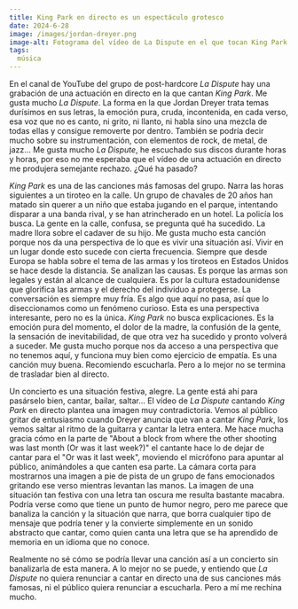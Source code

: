 ```yaml
---
title: King Park en directo es un espectáculo grotesco
date: 2024-6-28
image: /images/jordan-dreyer.png
image-alt: Fotograma del vídeo de La Dispute en el que tocan King Park en directo en Melbourne, en agosto de 2023. Es un plano contrapicado en blanco y negro de Jordan Dreyer, el cantante del grupo, cantando con el micrófono delante de la boca. El fondo es negro salvo por la luz de los focos.
tags:
  música
---
```

En el canal de YouTube del grupo de post-hardcore _La Dispute_ hay una grabación de una actuación en directo en la que cantan _King Park_. Me gusta mucho _La Dispute_. La forma en la que Jordan Dreyer trata temas durísimos en sus letras, la emoción pura, cruda, incontenida, en cada verso, esa voz que no es canto, ni grito, ni llanto, ni habla sino una mezcla de todas ellas y consigue removerte por dentro. También se podría decir mucho sobre su instrumentación, con elementos de rock, de metal, de jazz... Me gusta mucho _La Dispute_, he escuchado sus discos durante horas y horas, por eso no me esperaba que el vídeo de una actuación en directo me produjera semejante rechazo. ¿Qué ha pasado?

<youtube id="7IEXML7p31M" />

_King Park_ es una de las canciones más famosas del grupo. Narra las horas siguientes a un tiroteo en la calle. Un grupo de chavales de 20 años han matado sin querer a un niño que estaba jugando en el parque, intentando disparar a una banda rival, y se han atrincherado en un hotel. La policía los busca. La gente en la calle, confusa, se pregunta qué ha sucedido. La madre llora sobre el cadaver de su hijo. Me gusta mucho esta canción porque nos da una perspectiva de lo que es vivir una situación así. Vivir en un lugar donde esto sucede con cierta frecuencia. Siempre que desde Europa se habla sobre el tema de las armas y los tiroteos en Estados Unidos se hace desde la distancia. Se analizan las causas. Es porque las armas son legales y están al alcance de cualquiera. Es por la cultura estadounidense que glorifica las armas y el derecho del individuo a protegerse. La conversación es siempre muy fría. Es algo que aquí no pasa, así que lo diseccionamos como un fenómeno curioso. Esta es una perspectiva interesante, pero no es la única. _King Park_ no busca explicaciones. Es la emoción pura del momento, el dolor de la madre, la confusión de la gente, la sensación de inevitabilidad, de que otra vez ha sucedido y pronto volverá a suceder. Me gusta mucho porque nos da acceso a una perspectiva que no tenemos aquí, y funciona muy bien como ejercicio de empatía. Es una canción muy buena. Recomiendo escucharla. Pero a lo mejor no se termina de trasladar bien al directo.

Un concierto es una situación festiva, alegre. La gente está ahí para pasárselo bien, cantar, bailar, saltar... El vídeo de _La Dispute_ cantando _King Park_ en directo plantea una imagen muy contradictoria. Vemos al público gritar de entusiasmo cuando Dreyer anuncia que van a cantar _King Park_, los vemos saltar al ritmo de la guitarra y cantar la letra entera. Me hace mucha gracia cómo en la parte de "About a block from where the other shooting was last month (Or was it last week?)" el cantante hace lo de dejar de cantar para el "Or was it last week", moviendo el micrófono para apuntar al público, animándoles a que canten esa parte. La cámara corta para mostrarnos una imagen a pie de pista de un grupo de fans emocionados gritando ese verso mientras levantan las manos. La imagen de una situación tan festiva con una letra tan oscura me resulta bastante macabra. Podría verse como que tiene un punto de humor negro, pero me parece que banaliza la canción y la situación que narra, que borra cualquier tipo de mensaje que podría tener y la convierte simplemente en un sonido abstracto que cantar, como quien canta una letra que se ha aprendido de memoria en un idioma que no conoce.

Realmente no sé cómo se podría llevar una canción así a un concierto sin banalizarla de esta manera. A lo mejor no se puede, y entiendo que _La Dispute_ no quiera renunciar a cantar en directo una de sus canciones más famosas, ni el público quiera renunciar a escucharla. Pero a mí me rechina mucho.
